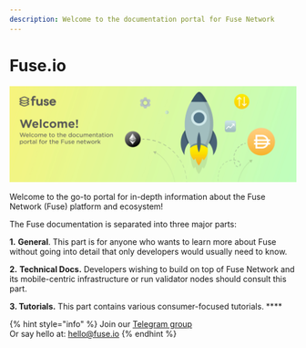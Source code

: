 ```yaml
---
description: Welcome to the documentation portal for Fuse Network
---
```


# Fuse.io

![](.gitbook/assets/rocket-illuss.jpg)

Welcome to the go-to portal for in-depth information about the Fuse Network \(Fuse\) platform and ecosystem!

The Fuse documentation is separated into three major parts:

**1.** **General**. This part is for anyone who wants to learn more about Fuse without going into detail that only developers would usually need to know.

**2.** **Technical Docs.** Developers wishing to build on top of Fuse Network and its mobile-centric infrastructure or run validator nodes should consult this part. 

**3. Tutorials.** This part contains various consumer-focused tutorials. ****  

{% hint style="info" %}
Join our [Telegram group](https://t.me/fuseio)  
Or say hello at: hello@fuse.io
{% endhint %}

